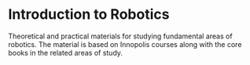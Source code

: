 # Introduction to Robotics
Theoretical and practical materials for studying fundamental areas of robotics. The material is based on Innopolis courses along with the core books in the related  areas of study.
